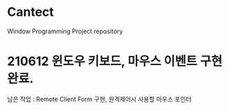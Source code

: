 # Cantect
Window Programming Project repository
# 210612 윈도우 키보드, 마우스 이벤트 구현 완료. 
남은 작업 :  Remote Client Form 구현, 원격제어시 사용할 마우스 포인터
